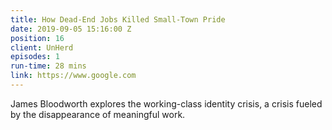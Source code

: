 ```yaml
---
title: How Dead-End Jobs Killed Small-Town Pride
date: 2019-09-05 15:16:00 Z
position: 16
client: UnHerd
episodes: 1
run-time: 28 mins
link: https://www.google.com
---
```


James Bloodworth explores the working-class identity crisis, a crisis fueled by the disappearance of meaningful work.